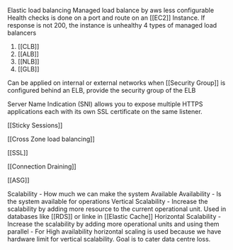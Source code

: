 Elastic load balancing
Managed load balance by aws
less configurable
Health checks is done on a port and route on an [[EC2]] Instance. If response is not 200, the instance is unhealthy
4 types of managed load balancers
1. [[CLB]] 
2. [[ALB]]
3. [[NLB]]
4. [[GLB]]

Can be applied on internal or external networks
when [[Security Group]] is configured behind an ELB, provide the security group of the ELB

Server Name Indication (SNI) allows you to expose multiple HTTPS applications each with its own SSL certificate on the same listener.

[[Sticky Sessions]]

[[Cross Zone load balancing]]

[[SSL]]

[[Connection Draining]]

[[ASG]]

Scalability - How much we can make the system Available
Availability - Is the system available for operations
Vertical Scalability - Increase the scalability by adding more  resource to the current operational unit. Used in databases like [[RDS]] or linke in [[Elastic Cache]]
Horizontal Scalability - Increase the scalability by adding more operational units and using them parallel - For High availability horizontal scaling is used because we have hardware limit for vertical scalability. Goal is to cater data centre loss.



